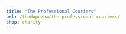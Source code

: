 ```yaml
---
title: "The Professional Couriers"
url: /thodupuzha/the-professional-couriers/
shop: charity
---
```

